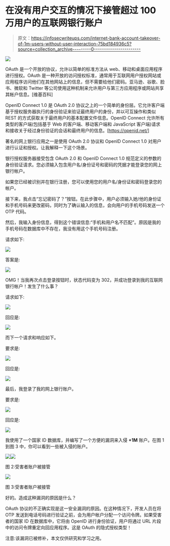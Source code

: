 # 在没有用户交互的情况下接管超过 100 万用户的互联网银行账户

> 原文：<https://infosecwriteups.com/internet-bank-account-takeover-of-1m-users-without-user-interaction-75bd184936c5?source=collection_archive---------0----------------------->

![](img/498b2db778538452feb41f3dc0f4bba3.png)

OAuth 是一个开放的协议，允许以简单的标准方法从 web、移动和桌面应用程序进行授权。OAuth 是一种开放的访问授权标准，通常用于互联网用户授权网站或应用程序访问他们在其他网站上的信息，但不需要给他们密码。亚马逊、谷歌、脸书、微软和 Twitter 等公司使用这种机制来允许用户与第三方应用程序或网站共享其帐户信息。[维基百科]

OpenID Connect 1.0 是 OAuth 2.0 协议之上的一个简单的身份层。它允许客户端基于授权服务器执行的身份验证来验证最终用户的身份，并以可互操作和类似 REST 的方式获取关于最终用户的基本配置文件信息。OpenID Connect 允许所有类型的客户端(包括基于 Web 的客户端、移动客户端和 JavaScript 客户端)请求和接收关于经过身份验证的会话和最终用户的信息。[https://openid.net/]

著名的网上银行应用之一是使用 OAuth 2.0 协议和 OpenID Connect 1.0 对用户进行认证和授权。让我解释一下这个场景。

银行授权服务器接受包含 OAuth 2.0 和 OpenID Connect 1.0 规范定义的参数的身份验证请求。您必须输入包含用户名/身份证号和密码的凭据才能登录您的网上银行帐户。

如果您已经被识别并在银行注册，您可以使用您的用户名/身份证和密码登录您的帐户。

接下来，我点击“忘记密码了？”按钮。在此步骤中，用户必须输入她/他的身份证和手机号码来更改密码，同时为了确认输入的信息，会向用户的手机号码发送一个 OTP 代码。

然后，我输入身份信息，得到这个错误信息:“手机和用户名不匹配”。原因是我的手机号码在数据库中不存在，我没有用这个手机号码注册。

请求如下:

![](img/92a17cd8d566f339941ec0eec03569f0.png)

答案是:

![](img/c8b1638ee47174ad3aa6b33ee48b5e95.png)

OMG！当我再次点击登录按钮时，状态代码变为 302，并成功登录到我的互联网银行帐户！发生了什么事？

请求如下:

![](img/e7243b5832790f9db350de700f2f0292.png)

回应是:

![](img/74fe35c75e87a5d9aa8f47ee96cdd490.png)

而下一个请求和响应如下。

要求是:

![](img/8d4d5625e12b71e2c19d9698d35952b1.png)

回应是:

![](img/066ff1a141a80fbed10fcc9fed1e4c8a.png)

最后，我登录了我的网上银行账户。

要求是:

![](img/1b52fc6bb3ae5cb3a8b26d46a9a00886.png)

回应是:

![](img/a7b8a37b10f3ff8f1cfea16c12b4a284.png)

我使用了一个国家 ID 数据库，并编写了一个方便的漏洞来入侵 **+1M** 账户。在图 1 到图 3 中，你可以看到一些被入侵的账户。

![](img/af6cab5f03cf3ba9974ebe58205e2f5f.png)![](img/b995ca4566621cb176ee3e61c0b30706.png)

图 2:受害者账户被接管

![](img/19f0ddb4b2b379dd4982293b9bba6620.png)

图 3:受害者账户被接管

好的。造成这种漏洞的原因是什么？

OAuth 协议的不正确实现是这一安全漏洞的原因。在这种情况下，开发人员在将 OTP 发送到电话号码进行验证之前，会为用户帐户分配一个访问令牌。如果受害者的国家 ID 在数据库中，它将由 OpenID 进行身份验证，用户将通过 URL 片段中的访问令牌重定向回应用程序。这是 OAuth 的隐式授权类型！

注意:该漏洞已被修补，本文仅供研究和学习之用。
